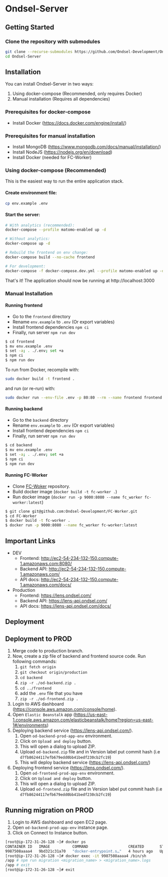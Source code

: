 <!--
SPDX-FileCopyrightText: 2024 Ondsel <development@ondsel.com>

SPDX-License-Identifier: AGPL-3.0-or-later
-->

# Ondsel-Server

## Getting Started

### Clone the repository with submodules

```bash
git clone --recurse-submodules https://github.com/Ondsel-Development/Ondsel-Server.git
cd Ondsel-Server
```

## Installation

You can install Ondsel-Server in two ways:
1. Using docker-compose (Recommended, only requires Docker)
2. Manual installation (Requires all dependencies)

### Prerequisites for docker-compose
- Install Docker (https://docs.docker.com/engine/install/)

### Prerequisites for manual installation
- Install MongoDB (https://www.mongodb.com/docs/manual/installation/)
- Install NodeJS (https://nodejs.org/en/download)
- Install Docker (needed for FC-Worker)

### Using docker-compose (Recommended)

This is the easiest way to run the entire application stack.

#### Create environment file:
```bash
cp env.example .env
```

#### Start the server:
```bash
# With analytics (recommended):
docker-compose --profile matomo-enabled up -d

# Without analytics:
docker-compose up -d

# Rebuild the frontend on env change:
docker-compose build --no-cache frontend

# For development:
docker-compose -f docker-compose.dev.yml --profile matomo-enabled up -d
```

That's it! The application should now be running at http://localhost:3000


### Manual Installation

#### Running frontend

- Go to the `frontend` directory
- Rename `env.example` to `.env` (Or export variables)
- Install frontend dependencies `npm ci`
- Finally, run server `npm run dev`


```bash
$ cd frontend
$ mv env.example .env
$ set -a; . ./.env; set +a
$ npm ci
$ npm run dev
```

To run from Docker, recompile with:

```bash
sudo docker build -t frontend .
```

and run (or re-run) with:

```bash
sudo docker run --env-file .env -p 80:80 --rm --name frontend frontend:latest
```

#### Running backend

- Go to the `backend` directory
- Rename `env.example` to `.env` (Or export variables)
- Install frontend dependencies `npm ci`
- Finally, run server `npm run dev`

```bash
$ cd backend
$ mv env.example .env
$ set -a; . ./.env; set +a
$ npm ci
$ npm run dev
```

#### Running FC-Worker

- Clone [FC-Woker](https://github.com/Ondsel-Development/FC-Worker) repository.
- Build docker image (`docker build -t fc-worker .`)
- Run docker image (`docker run -p 9000:8080 --name fc_worker fc-worker:latest`)

```bash
$ git clone git@github.com:Ondsel-Development/FC-Worker.git
$ cd FC-Worker
$ docker build -t fc-worker .
$ docker run -p 9000:8080 --name fc_worker fc-worker:latest
```

## Important Links

- DEV
    - Frontend: http://ec2-54-234-132-150.compute-1.amazonaws.com:8080/
    - Backend API: http://ec2-54-234-132-150.compute-1.amazonaws.com/
    - API docs: http://ec2-54-234-132-150.compute-1.amazonaws.com/docs/
- Production
    - Frontend: https://lens.ondsel.com/
    - Backend API: https://lens-api.ondsel.com/
    - API docs: https://lens-api.ondsel.com/docs/


## Deployment

## Deployment to PROD

1. Merge code to production branch.
1. Now, create a zip file of backend and frontend source code. Run following commands:
    1. `git fetch origin`
    1. `git checkout origin/production`
    1. `cd backend`
    1. `zip -r ./od-backend.zip .`
    1. `cd ../frontend`
    1. add the `.env` file that you have
    1. `zip -r ./od-frontend.zip .`
1. Login to AWS dashboard (https://console.aws.amazon.com/console/home).
1. Open `Elastic Beanstalk` app (https://us-east-1.console.aws.amazon.com/elasticbeanstalk/home?region=us-east-1#/environments)
1. Deploying backend service (https://lens-api.ondsel.com/).
    1. Open `od-backend-prod-app-env` environment.
    1. Click on `Upload and deploy` button.
    1. This will open a dialog to upload ZIP.
    1. Upload `od-backend.zip` file and in Version label put commit hash (i.e  `d7fb86244117efb679edd0bb41bedf230cb2fc19`)
    1. This will deploy backend service (https://lens-api.ondsel.com/)
1. Deploying frontend service (https://lens.ondsel.com/).
    1. Open `od-frontend-prod-app-env` environment.
    1. Click on `Upload and deploy` button.
    1. This will open a dialog to upload ZIP.
    1. Upload `od-frontend.zip` file and in Version label put commit hash (i.e  `d7fb86244117efb679edd0bb41bedf230cb2fc19`)


## Running migration on PROD

1. Login to AWS dashboard and open EC2 page.
1. Open `od-backend-prod-app-env` instance page.
1. Click on Connect to Instance button.
```bash
[root@ip-172-31-26-128 ~]# docker ps
CONTAINER ID   IMAGE          COMMAND                  CREATED       STATUS       PORTS      NAMES
9987508aaaa4   9bd321c31a70   "docker-entrypoint.s…"   4 hours ago   Up 4 hours   3030/tcp   vigorous_dirac
[root@ip-172-31-26-128 ~]# docker exec -it 9987508aaaa4 /bin/sh
/app # npm run migration <migration_name> > <migration_name>.logs
/app # exit
[root@ip-172-31-26-128 ~]# exit
```
